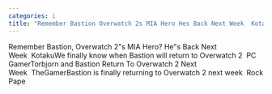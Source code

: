 ```yaml
---
categories: i
title: "Remember Bastion Overwatch 2s MIA Hero Hes Back Next Week  Kotaku"
---
```

Remember Bastion, Overwatch 2"s MIA Hero? He"s Back Next Week&nbsp;&nbsp;KotakuWe finally know when Bastion will return to Overwatch 2&nbsp;&nbsp;PC GamerTorbjorn and Bastion Return To Overwatch 2 Next Week&nbsp;&nbsp;TheGamerBastion is finally returning to Overwatch 2 next week&nbsp;&nbsp;Rock Pape